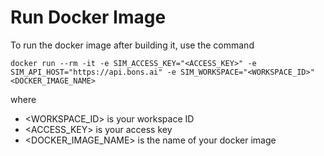 # Run Docker Image

To run the docker image after building it, use the command

```
docker run --rm -it -e SIM_ACCESS_KEY="<ACCESS_KEY>" -e SIM_API_HOST="https://api.bons.ai" -e SIM_WORKSPACE="<WORKSPACE_ID>" <DOCKER_IMAGE_NAME>
```

where

- <WORKSPACE_ID> is your workspace ID
- <ACCESS_KEY> is your access key
- <DOCKER_IMAGE_NAME> is the name of your docker image